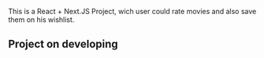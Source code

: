 This is a React + Next.JS Project, wich user could rate movies and also save them on his wishlist.

## Project on developing

